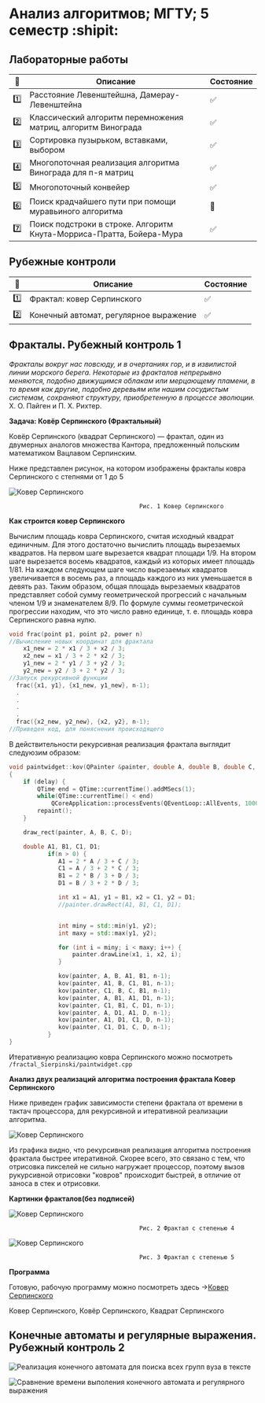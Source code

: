 # Анализ алгоритмов; МГТУ; 5 семестр :shipit:

## Лабораторные работы

| :1234: | Описание | Состояние |
| --- | --- | --- |
| :one: | Расстояние Левенштейшна, Дамерау-Левенштейна | :white_check_mark: |
| :two: | Классический алгоритм перемножения матриц, алгоритм Винограда | :white_check_mark: | 
| :three: | Сортировка пузырьком, вставками, выбором | :white_check_mark: |
| :four: | Многопоточная реализация алгоритма Винограда для п-я матриц | :white_check_mark: |
| :five: | Многопоточный конвейер | :white_check_mark: |
| :six: | Поиск крадчайшего пути при помощи муравьиного алгоритма | :name_badge: |
| :seven: | Поиск подстроки в строке. Алгоритм Кнута-Морриса-Пратта, Бойера-Мура | :white_check_mark: |

## Рубежные контроли

| :1234: | Описание | Состояние |
| --- | --- | --- |
| :one: | Фрактал: ковер Серпинского | :white_check_mark: |
| :two: | Конечный автомат, регулярное выражение | :white_check_mark: | 


## Фракталы. Рубежный контроль 1


*Фракталы вокруг нас повсюду, и в очертаниях гор, и в извилистой линии морского берега. Некоторые из фракталов непрерывно меняются, подобно движущимся облакам или мерцающему пламени, в то время как другие, подобно деревьям или нашим сосудистым системам, сохраняют структуру, приобретенную в процессе эволюции.*
Х. О. Пайген и П. Х. Рихтер.

**Задача: Ковёр Серпинского (Фрактальный)**

Ковёр Серпинского (квадрат Серпинского) — фрактал, один из двумерных аналогов множества Кантора, предложенный польским математиком Вацлавом Серпинским.

Ниже представлен рисунок, на котором изображены фракталы ковра Серпинского с степнями от 1 до 5

![Ковер Серпинского](rk_01/pictures/table_fract_powers.jpg)

                                         Рис. 1 Ковер Серпинского


**Как строится ковер Серпинского**

Вычислим площадь ковра Серпинского, считая исходный квадрат единичным. Для этого достаточно вычислить площадь вырезаемых квадратов. На первом шаге вырезается квадрат площади  1/9. На втором шаге вырезается восемь квадратов, каждый из которых имеет площадь  1/81.
На каждом следующем шаге число вырезаемых квадратов увеличивается в восемь раз, а площадь каждого из них уменьшается в девять раз. Таким образом, общая площадь вырезаемых квадратов представляет собой сумму геометрической прогрессий с начальным членом  1/9 и знаменателем  8/9. По формуле суммы геометрической прогрессии находим, что это число равно единице, т. е. площадь ковра Серпинского равна нулю.


```C++
void frac(point p1, point p2, power n)
//Вычисление новых координат для фрактала
    x1_new = 2 * x1 / 3 + x2 / 3;
    x2_new = x1 / 3 + 2 * x2 / 3;
    y1_new = 2 * y1 / 3 + y2 / 3;
    y2_new = y2 / 3 + 2 * y2 / 3;
//Запуск рекурсивной функции
  frac({x1, y1}, {x1_new, y1_new}, n-1);
  .
  .
  .
  .
  frac({x2_new, y2_new}, {x2, y2}, n-1);
//Приведен код, для поняснения происходящего
```

В действительности рекурсивная реализация фрактала выглядит следуюзим образом:
```C++
void paintwidget::kov(QPainter &painter, double A, double B, double C, double D, int n)
{
    if (delay) {
        QTime end = QTime::currentTime().addMSecs(1);
        while(QTime::currentTime() < end)
            QCoreApplication::processEvents(QEventLoop::AllEvents, 1000);
        repaint();
    }

    draw_rect(painter, A, B, C, D);

    double A1, B1, C1, D1;
           if(n > 0) {
              A1 = 2 * A / 3 + C / 3;
              C1 = A / 3 + 2 * C / 3;
              B1 = 2 * B / 3 + D / 3;
              D1 = B / 3 + 2 * D / 3;

              int x1 = A1, y1 = B1, x2 = C1, y2 = D1;
              //painter.drawRect(A1, B1, C1, D1);


              int miny = std::min(y1, y2);
              int maxy = std::max(y1, y2);

              for (int i = miny; i < maxy; i++) {
                  painter.drawLine(x1, i, x2, i);
              }

              kov(painter, A, B, A1, B1, n-1);
              kov(painter, A1, B, C1, B1, n-1);
              kov(painter, C1, B, C, B1, n-1);
              kov(painter, A, B1, A1, D1, n-1);
              kov(painter, C1, B1, C, D1, n-1);
              kov(painter, A, D1, A1, D, n-1);
              kov(painter, A1, D1, C1, D, n-1);
              kov(painter, C1, D1, C, D, n-1);
           }
}
```

Итеративную реализацию ковра Серпинского можно посмотреть ```/fractal_Sierpinski/paintwidget.cpp```

**Анализ двух реализаций алгоритма построения фрактала Ковер Серпинского**

Ниже приведен график зависимости степени фрактала от времени в тактач процессора, для рекурсивной и итеративной реализации алгоритма.

![Ковер Серпинского](rk_01/pictures/Serpinski.jpg)

Из графика видно, что рекурсивная реализация алгоритма построения фрактала быстрее итеративной. Скорее всего, это связано с тем, что отрисовка пикселей не сильно нагружает процессор, поэтому вызов рукурсивной отрисовки "ковров" происходит быстрей, в отличие от заноса в стек и отрисовки.

**Картинки фракталов(без подписей)**

![Ковер Серпинского](rk_01/pictures/fractal_p4.jpg)

                                         Рис. 2 Фрактал с степенью 4

![Ковер Серпинского](rk_01/pictures/fractal_p5.jpg)

                                         Рис. 3 Фрактал с степенью 5

**Программа**

Готовую, рабочую программу можно посмотреть здесь →[Ковер Серпинского](https://github.com/dotruger37/analysis_algorithms/tree/master/fractal_Sierpinski)

Ковер Серпинского, Ковёр Серпинского, Квадрат Серпинского

## Конечные автоматы и регулярные выражения. Рубежный контроль 2

![Реализация конечного автомата для поиска всех групп вуза в тексте](rk_02/fsm.png)

![Сравнение времени выполения конечного автомата и регулярного выражения](rk_02/comparation.png)


